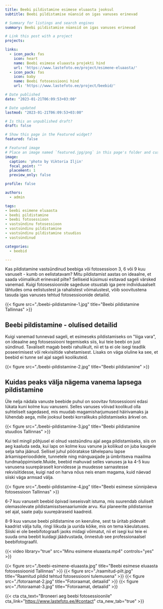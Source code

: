 ```yaml
---
title: Beebi pildistamine esimese eluaasta jooksul
subtitle: Beebi pildistamise nüansid on igas vanuses erinevad

# Summary for listings and search engines
summary: Beebi pildistamise nüansid on igas vanuses erinevad

# Link this post with a project
projects: 

links:
  - icon_pack: fas
    icon: heart
    name: Beebi esimese eluaasta projekti hind
    url: 'https://www.lastefoto.ee/project/esimene-eluaasta/'
  - icon_pack: fas
    icon: baby
    name: Beebi fotosessiooni hind
    url: 'https://www.lastefoto.ee/project/beebid/'

# Date published
date: "2023-01-21T06:09:53+03:00"

# Date updated
lastmod: "2023-01-21T06:09:53+03:00"

# Is this an unpublished draft?
draft: false

# Show this page in the Featured widget?
featured: false

# Featured image
# Place an image named `featured.jpg/png` in this page's folder and customize its options here.
image:
  caption: 'photo by Viktoria Iljin'
  focal_point: ""
  placement: 1
  preview_only: false

profile: false

authors:
  - admin

tags:
- beebi esimene eluaasta
- beebi pildistamine
- beebi fotosessioon
- vastsündinu fotosessioon 
- vastsündinu pildistamine
- vastsündinu pildistamine stuudios
- vastsündinud

categories:
  - beebid

---
```

Kas pildistamine vastsündinud beebiga või fotosessioon 3, 6 või 9 kuu vanuselt - kumb on eelistatavam? Mitu pildistamist aastas on ideaalne, et saada võimalikult erinevaid pilte? Selliseid küsimusi esitavad sageli värsked vanemad. Kuigi fotosessioonide sageduse otsustab iga pere individuaalselt lähtudes oma eelistustest ja rahalistest võimalustest, võib soovitustena tasuda igas vanuses tehtud fotosessioonide detailid.

{{< figure src="./beebi-pildistamine-1.jpg" title="Beebi pildistamine Tallinnas" >}}

## Beebi pildistamine - olulised detailid
Kuigi vanemad tunnevad sageli, et esimeseks pildistamiseks on "liiga vara", on ideaalne aeg fotosessiooni tegemiseks siis, kui teie beebi on just sündinud. Tavaliselt magab beebi rahulikult, nii et ta ei ole isegi teadlik poseerimisest või rekvisiitide vahetamisest. Lisaks on väga oluline ka see, et beebid ei tunne sel ajal sageli koolikuteid.

{{< figure src="./beebi-pildistamine-2.jpg" title="Beebi pildistamine" >}}

## Kuidas peaks välja nägema vanema lapsega pildistamine
Üle nelja nädala vanuste beebide puhul on soovitav fotosessiooni edasi lükata kuni kolme kuu vanuseni. Selles vanuses võivad koolikud olla suhteliselt sagedased, mis muudab magamisharjumused häirivamaks ja lühendab aega, mille jooksul beebi korralikuks pildistamiseks ärkvel on.

{{< figure src="./beebi-pildistamine-3.jpg" title="Beebi pildistamine stuudios Tallinnas" >}}

Kui teil mingil põhjusel ei olnud vastsündinu ajal aega pildistamiseks, siis on aeg kaaluda seda, kui laps on kolme kuu vanune ja koliikud on juba kaugele selja taha jäänud. Sellisel juhul pööratakse tähelepanu lapse ärkamisperioodidele, tunnetele ning mänguasjade ja ümbritseva maailma tundmaõppimisele.Muide, beebid mahuvad selles vanuses ja ka 4-5 kuu vanusena suurepäraselt korvidesse ja muudesse sarnastesse rekvisiitidesse, kuigi nad on harva nõus neis enam magama, kuid näevad siiski väga armsad välja.

{{< figure src="./beebi-pildistamine-4.jpg" title="Beebi esimese sünnipäeva fotosessioon Tallinnas" >}}

6-7 kuu vanuselt beebid õpivad iseseisvalt istuma, mis suurendab oluliselt olemasolevate pildistamisstsenaariumide arvu. Kui planeerite pildistamise sel ajal, saate palju suurepäraseid kaadreid. 

8-9 kuu vanuse beebi pildistamine on keeruline, sest ta üritab pidevalt kaadrist välja tulla, ringi liikuda ja uurida kõike, mis on tema käeulatuses. Siiski ei ole beebifotograafi jaoks midagi võimatut, nii et isegi kui teie ei suuda oma beebit kuidagi jäädvustada, õnnestub see professionaalsel beebifotograafil.

{{< video library="true" src="Minu esimene eluaasta.mp4" controls="yes" >}}

{{< figure src="./beebi-esimene-eluaasta.jpg" title="Beebi esimese eluaasta fotosessioonid Tallinnas" >}}
{{< figure src="./raamitud-pilt.jpg" title="Raamitud pildid tehtud fotosessiooni tulemusena" >}}
{{< figure src="./fotoraamat-2.jpg" title="Fotoraamat, detaalid" >}}
{{< figure src="./fotoraamat-3.jpg" title="Fotoraamat, detaalid" >}}

{{< cta cta_text="Broneeri aeg beebi fotosessioonile" cta_link="https://www.lastefoto.ee/#contact" cta_new_tab="true" >}}